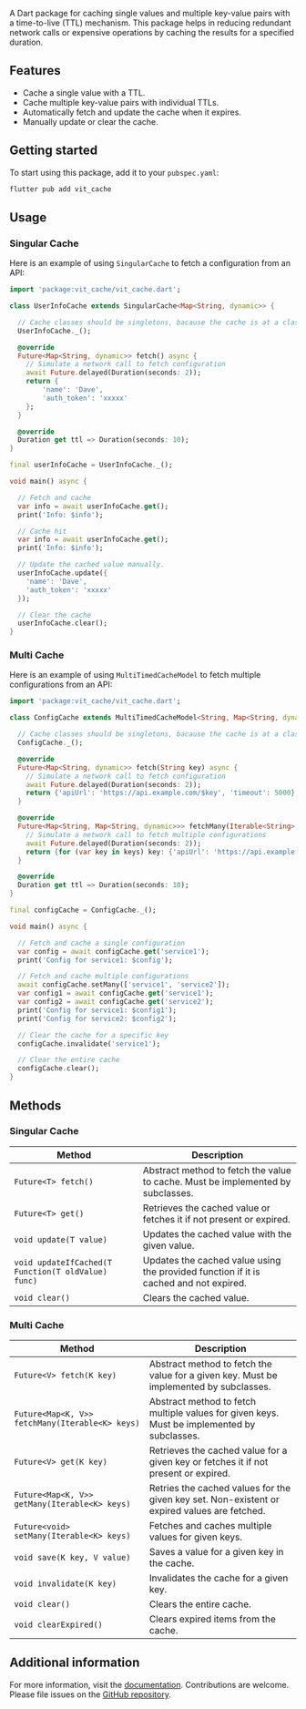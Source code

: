 A Dart package for caching single values and multiple key-value pairs with a time-to-live (TTL) mechanism. This package helps in reducing redundant network calls or expensive operations by caching the results for a specified duration.

## Features

- Cache a single value with a TTL.
- Cache multiple key-value pairs with individual TTLs.
- Automatically fetch and update the cache when it expires.
- Manually update or clear the cache.

## Getting started

To start using this package, add it to your `pubspec.yaml`:

```bash
flutter pub add vit_cache
```

## Usage

### Singular Cache

Here is an example of using `SingularCache` to fetch a configuration from an API:

```dart
import 'package:vit_cache/vit_cache.dart';

class UserInfoCache extends SingularCache<Map<String, dynamic>> {

  // Cache classes should be singletons, bacause the cache is at a class instance level.
  UserInfoCache._();

  @override
  Future<Map<String, dynamic>> fetch() async {
    // Simulate a network call to fetch configuration
    await Future.delayed(Duration(seconds: 2));
    return {
        'name': 'Dave',
        'auth_token': 'xxxxx'
    };
  }

  @override
  Duration get ttl => Duration(seconds: 10);
}

final userInfoCache = UserInfoCache._();

void main() async {

  // Fetch and cache
  var info = await userInfoCache.get();
  print('Info: $info');

  // Cache hit
  var info = await userInfoCache.get();
  print('Info: $info');

  // Update the cached value manually.
  userInfoCache.update({
    'name': 'Dave',
    'auth_token': 'xxxxx'
  });

  // Clear the cache
  userInfoCache.clear();
}
```

### Multi Cache

Here is an example of using `MultiTimedCacheModel` to fetch multiple configurations from an API:

```dart
import 'package:vit_cache/vit_cache.dart';

class ConfigCache extends MultiTimedCacheModel<String, Map<String, dynamic>> {

  // Cache classes should be singletons, bacause the cache is at a class instance level.
  ConfigCache._();

  @override
  Future<Map<String, dynamic>> fetch(String key) async {
    // Simulate a network call to fetch configuration
    await Future.delayed(Duration(seconds: 2));
    return {'apiUrl': 'https://api.example.com/$key', 'timeout': 5000};
  }

  @override
  Future<Map<String, Map<String, dynamic>>> fetchMany(Iterable<String> keys) async {
    // Simulate a network call to fetch multiple configurations
    await Future.delayed(Duration(seconds: 2));
    return {for (var key in keys) key: {'apiUrl': 'https://api.example.com/$key', 'timeout': 5000}};
  }

  @override
  Duration get ttl => Duration(seconds: 10);
}

final configCache = ConfigCache._();

void main() async {

  // Fetch and cache a single configuration
  var config = await configCache.get('service1');
  print('Config for service1: $config');

  // Fetch and cache multiple configurations
  await configCache.setMany(['service1', 'service2']);
  var config1 = await configCache.get('service1');
  var config2 = await configCache.get('service2');
  print('Config for service1: $config1');
  print('Config for service2: $config2');

  // Clear the cache for a specific key
  configCache.invalidate('service1');

  // Clear the entire cache
  configCache.clear();
}
```

## Methods

### Singular Cache

| Method               | Description                                                                 |
|----------------------|-----------------------------------------------------------------------------|
| `Future<T> fetch()`  | Abstract method to fetch the value to cache. Must be implemented by subclasses. |
| `Future<T> get()`    | Retrieves the cached value or fetches it if not present or expired.         |
| `void update(T value)` | Updates the cached value with the given value.                             |
| `void updateIfCached(T Function(T oldValue) func)` | Updates the cached value using the provided function if it is cached and not expired. |
| `void clear()`       | Clears the cached value.                                                    |

### Multi Cache

| Method               | Description                                                                 |
|----------------------|-----------------------------------------------------------------------------|
| `Future<V> fetch(K key)`  | Abstract method to fetch the value for a given key. Must be implemented by subclasses. |
| `Future<Map<K, V>> fetchMany(Iterable<K> keys)` | Abstract method to fetch multiple values for given keys. Must be implemented by subclasses. |
| `Future<V> get(K key)`    | Retrieves the cached value for a given key or fetches it if not present or expired.         |
| `Future<Map<K, V>> getMany(Iterable<K> keys)` | Retries the cached values for the given key set. Non-existent or expired values are fetched.  |
| `Future<void> setMany(Iterable<K> keys)` | Fetches and caches multiple values for given keys.                             |
| `void save(K key, V value)` | Saves a value for a given key in the cache.                             |
| `void invalidate(K key)` | Invalidates the cache for a given key.                             |
| `void clear()`       | Clears the entire cache.                                                    |
| `void clearExpired()` | Clears expired items from the cache.                                                    |

## Additional information

For more information, visit the [documentation](https://dart.dev/tools/pub/writing-package-pages). Contributions are welcome. Please file issues on the [GitHub repository](https://github.com/your-repo/vit_cache).
